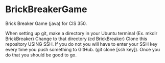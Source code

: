 # BrickBreakerGame
Brick Breaker Game (java) for CIS 350.

When setting up git, make a directory in your Ubuntu terminal (Ex. mkdir BrickBreaker)
Change to that directory (cd BrickBreaker)
Clone this repository USING SSH. If you do not you will have to enter your SSH key every time you push something to GitHub.
(git clone [ssh key]).
Once you do that you should be good to go.
